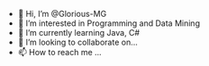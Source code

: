 - 👋 Hi, I’m @Glorious-MG
- 👀 I’m interested in Programming and Data Mining
- 🌱 I’m currently learning Java, C#
- 💞️ I’m looking to collaborate on...
- 📫 How to reach me ...

<!---
Glorious-MG/Glorious-MG is a ✨ special ✨ repository because its `README.md` (this file) appears on your GitHub profile.
You can click the Preview link to take a look at your changes.
--->
